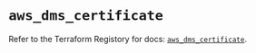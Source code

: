 # `aws_dms_certificate`

Refer to the Terraform Registory for docs: [`aws_dms_certificate`](https://www.terraform.io/docs/providers/aws/r/dms_certificate).
